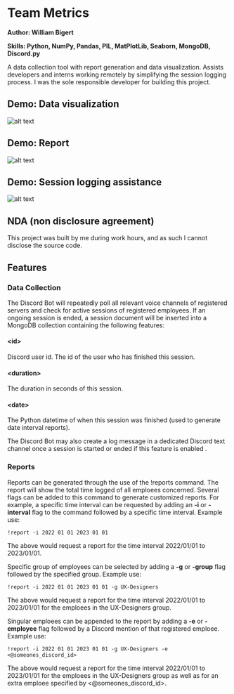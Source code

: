 # Team Metrics
**Author: William Bigert**

**Skills: Python, NumPy, Pandas, PIL, MatPlotLib, Seaborn, MongoDB, Discord.py**
 
 A data collection tool with report generation and data visualization. Assists developers and interns working remotely by simplifying the session logging process. I was the sole responsible developer for building this project.
 
 ## Demo: Data visualization
 ![alt text](https://github.com/AFlyingRhino/ResumeProjects/blob/main/TeamMetrics/demoGraphs.jpg)
 
 ## Demo: Report
 ![alt text]( https://github.com/AFlyingRhino/ResumeProjects/blob/main/TeamMetrics/reportDemo.png)

 ## Demo: Session logging assistance
 ![alt text]( https://github.com/AFlyingRhino/ResumeProjects/blob/main/TeamMetrics/demoAssistant.png)

 ## NDA (non disclosure agreement)
 This project was built by me during work hours, and as such I cannot disclose the source code.
 
 ## Features
 
 ### Data Collection
 The Discord Bot will repeatedly poll all relevant voice channels of registered servers and check for active sessions of registered employees. If an ongoing session is ended, a session document will be inserted into a MongoDB collection containing the following features:
 #### \<id\>
Discord user id. The id of the user who has finished this session.
 #### \<duration\>
The duration in seconds of this session.
 #### \<date\>
The Python datetime of when this session was finished (used to generate date interval reports).

The Discord Bot may also create a log message in a dedicated Discord text channel once a session is started or ended if this feature is enabled .
 
 ### Reports
 Reports can be generated through the use of the !reports command. The report will show the total time logged of all emploees concerned. Several flags can be added to this command to generate customized reports. For example, a specific time interval can be requested by adding an **-i** or **-interval** flag to the command followed by a specific time interval. Example use:
 ```
!report -i 2022 01 01 2023 01 01
 ```
 
The above would request a report for the time interval 2022/01/01 to 2023/01/01.
 
Specific group of employees can be selected by adding a **-g** or  **-group** flag followed by the specified group. Example use:
```
!report -i 2022 01 01 2023 01 01 -g UX-Designers
```

The above would request a report for the time interval 2022/01/01 to 2023/01/01 for the emploees in the UX-Designers group.

Singular emploees can be appended to the report by adding a **-e** or **-employee** flag followed by a Discord mention of that registered emploee. Example use:
```
!report -i 2022 01 01 2023 01 01 -g UX-Designers -e <@someones_discord_id>
```

The above would request a report for the time interval 2022/01/01 to 2023/01/01 for the emploees in the UX-Designers group as well as for an extra emploee specified by <@someones_discord_id>.

